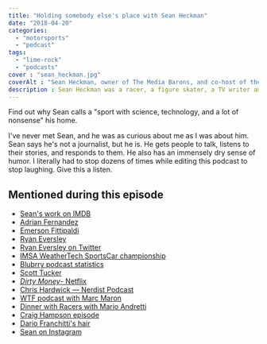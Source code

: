```yaml
---
title: "Holding somebody else's place with Sean Heckman"
date: "2018-04-20"
categories:
  - "motorsports"
  - "podcast"
tags:
  - "lime-rock"
  - "podcasts"
cover : "sean_heckman.jpg"
coverAlt : "Sean Heckman, owner of The Media Barons, and co-host of the Dinner with Racers podcast, on the Content Content podcast"
description : Sean Heckman was a racer, a figure skater, a TV writer and producer, almost a lawyer, and finally owner of <a href="http://themediabarons.com">The Media Barons</a> and a <a href="https://dinnerwithracers.com">podcast mogul</a>. Learn what it's like to drive across the USA for 30+ days interviewing racing legends, while running a content creation business that caters to small businesses.
---
```


Find out why Sean calls a "sport with science, technology, and a lot of nonsense" his home.

I've never met Sean, and he was as curious about me as I was about him. Sean says he's not a journalist, but he is. He gets people to talk, listens to their stories, and responds to them. He also has an immensely dry sense of humor. I literally had to stop dozens of times while editing this podcast to stop laughing. Give this a listen.

## Mentioned during this episode


- [Sean's work on IMDB](http://www.imdb.com/name/nm1987706/)
- [Adrian Fernandez](https://en.wikipedia.org/wiki/Adrian_Fernandez)
- [Emerson Fittipaldi](https://en.wikipedia.org/wiki/Emerson_Fittipaldi)
- [Ryan Eversley](https://en.wikipedia.org/wiki/Ryan_Eversley)
- [Ryan Eversley on Twitter](https://twitter.com/RyanEversley)
- [IMSA WeatherTech SportsCar championship](https://sportscarchampionship.imsa.com/)
- [Blubrry podcast statistics](http://blubrry.com)
- [Scott Tucker](https://www.netflix.com/title/80118100)
- [*Dirty Money*- Netflix](https://www.netflix.com/title/80118100)
- [Chris Hardwick &mdash; Nerdist Podcast](https://en.wikipedia.org/wiki/The_Nerdist_Podcast)
- [WTF podcast with Marc Maron](http://wtfpod.com)
- [Dinner with Racers with Mario Andretti](http://www.dinnerwithracers.com/ep-69-mario-andretti-pt-1/)
- [Craig Hampson episode](http://www.dinnerwithracers.com/ep-66-craig-hampson)
- [Dario Franchitti's hair](https://www.google.com/search?q=dario+franchitti+hair&newwindow=1&client=firefox-b-1&tbm=isch&tbo=u&source=univ&sa=X&ved=0ahUKEwiPk6Xt5cLaAhXkUt8KHSNKBGkQsAQIJw&biw=2133&bih=1067)
- [Sean on Instagram](https://www.instagram.com/sean.heckman/?hl=en)
